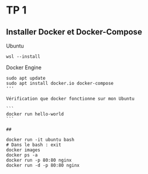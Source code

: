 # TP 1

## Installer Docker et Docker-Compose

Ubuntu

```
wsl --install
```

Docker Engine

````
sudo apt update
sudo apt install docker.io docker-compose
'''

Vérification que docker fonctionne sur mon Ubuntu

```
docker run hello-world
```

## 

docker run -it ubuntu bash
# Dans le bash : exit
docker images
docker ps -a
docker run -p 80:80 nginx
docker run -d -p 80:80 nginx


